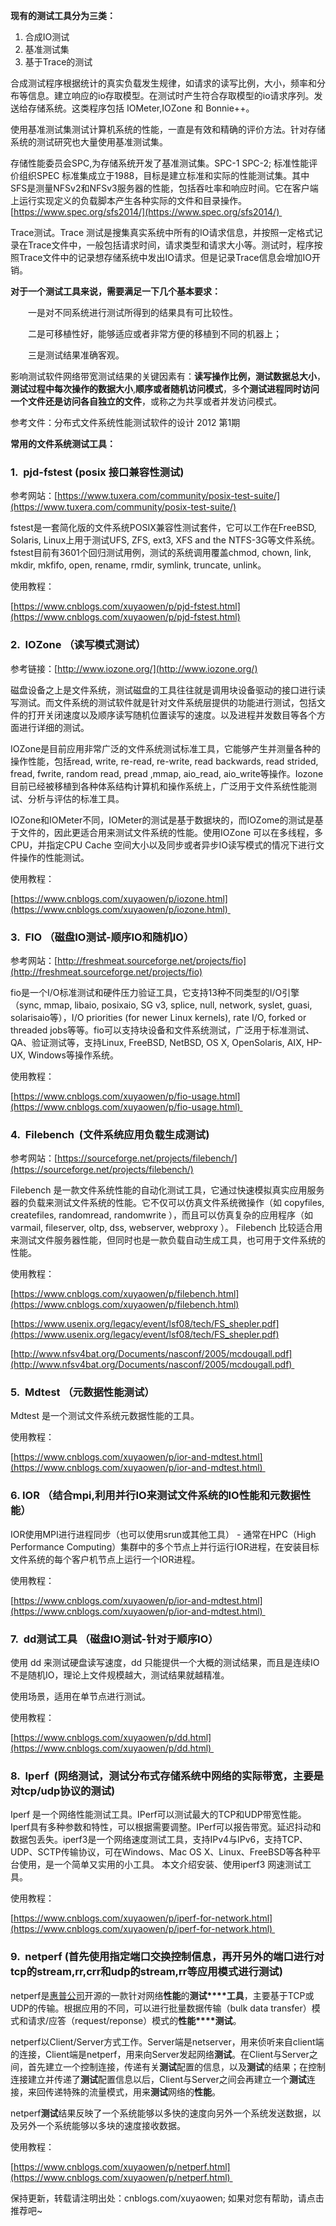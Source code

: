 **现有的测试工具分为三类：**

1.  合成IO测试
2.  基准测试集
3.  基于Trace的测试

合成测试程序根据统计的真实负载发生规律，如请求的读写比例，大小，频率和分布等信息。建立响应的io存取模型。在测试时产生符合存取模型的io请求序列。发送给存储系统。这类程序包括 IOMeter,IOZone 和 Bonnie++。

使用基准测试集测试计算机系统的性能，一直是有效和精确的评价方法。针对存储系统的测试研究也大量使用基准测试集。

存储性能委员会SPC,为存储系统开发了基准测试集。SPC-1 SPC-2; 标准性能评价组织SPEC 标准集成立于1988，目标是建立标准和实际的性能测试集。其中 SFS是测量NFSv2和NFSv3服务器的性能，包括吞吐率和响应时间。它在客户端上运行实现定义的负载脚本产生各种实际的文件和目录操作。[https://www.spec.org/sfs2014/](https://www.spec.org/sfs2014/) 

Trace测试。Trace 测试是搜集真实系统中所有的IO请求信息，并按照一定格式记录在Trace文件中，一般包括请求时间，请求类型和请求大小等。测试时，程序按照Trace文件中的记录想存储系统中发出IO请求。但是记录Trace信息会增加IO开销。

**对于一个测试工具来说，需要满足一下几个基本要求：**

　　一是对不同系统进行测试所得到的结果具有可比较性。

　　二是可移植性好，能够适应或者非常方便的移植到不同的机器上；

　　三是测试结果准确客观。

影响测试软件网络带宽测试结果的关键因素有：**读写操作比例，测试数据总大小**，**测试过程中每次操作的数据大小**,**顺序或者随机访问模式**，多**个测试进程同时访问一个文件还是访问各自独立的文件**，或称之为共享或者并发访问模式。

参考文件：分布式文件系统性能测试软件的设计 2012 第1期 

**常用的文件系统测试工具：**

### 1.  pjd-fstest (posix 接口兼容性测试)

参考网站：[https://www.tuxera.com/community/posix-test-suite/](https://www.tuxera.com/community/posix-test-suite/)

fstest是一套简化版的文件系统POSIX兼容性测试套件，它可以工作在FreeBSD, Solaris, Linux上用于测试UFS, ZFS, ext3, XFS and the NTFS-3G等文件系统。fstest目前有3601个回归测试用例，测试的系统调用覆盖chmod, chown, link, mkdir, mkfifo, open, rename, rmdir, symlink, truncate, unlink。

使用教程：

[https://www.cnblogs.com/xuyaowen/p/pjd-fstest.html](https://www.cnblogs.com/xuyaowen/p/pjd-fstest.html)

### 2.  IOZone （读写模式测试）

参考链接：[http://www.iozone.org/](http://www.iozone.org/)

磁盘设备之上是文件系统，测试磁盘的工具往往就是调用块设备驱动的接口进行读写测试。而文件系统的测试软件就是针对文件系统层提供的功能进行测试，包括文件的打开关闭速度以及顺序读写随机位置读写的速度。以及进程并发数目等各个方面进行详细的测试。

IOZone是目前应用非常广泛的文件系统测试标准工具，它能够产生并测量各种的操作性能，包括read, write, re-read, re-write, read backwards, read strided, fread, fwrite, random read, pread ,mmap, aio_read, aio_write等操作。Iozone目前已经被移植到各种体系结构计算机和操作系统上，广泛用于文件系统性能测试、分析与评估的标准工具。

IOZone和IOMeter不同，IOMeter的测试是基于数据块的，而IOZome的测试是基于文件的，因此更适合用来测试文件系统的性能。使用IOZone 可以在多线程，多CPU，并指定CPU Cache 空间大小以及同步或者异步IO读写模式的情况下进行文件操作的性能测试。

使用教程：

[https://www.cnblogs.com/xuyaowen/p/iozone.html](https://www.cnblogs.com/xuyaowen/p/iozone.html) 

### 3.  FIO （磁盘IO测试-顺序IO和随机IO）

参考网站：[http://freshmeat.sourceforge.net/projects/fio](http://freshmeat.sourceforge.net/projects/fio)

fio是一个I/O标准测试和硬件压力验证工具，它支持13种不同类型的I/O引擎（sync, mmap, libaio, posixaio, SG v3, splice, null, network, syslet, guasi, solarisaio等），I/O priorities (for newer Linux kernels), rate I/O, forked or threaded jobs等等。fio可以支持块设备和文件系统测试，广泛用于标准测试、QA、验证测试等，支持Linux, FreeBSD, NetBSD, OS X, OpenSolaris, AIX, HP-UX, Windows等操作系统。

使用教程：

[https://www.cnblogs.com/xuyaowen/p/fio-usage.html](https://www.cnblogs.com/xuyaowen/p/fio-usage.html) 

### 4.  Filebench  (文件系统应用负载生成测试)

参考网站：[https://sourceforge.net/projects/filebench/](https://sourceforge.net/projects/filebench/)

Filebench 是一款文件系统性能的自动化测试工具，它通过快速模拟真实应用服务器的负载来测试文件系统的性能。它不仅可以仿真文件系统微操作（如 copyfiles, createfiles, randomread, randomwrite ），而且可以仿真复杂的应用程序（如 varmail, fileserver, oltp, dss, webserver, webproxy ）。 Filebench 比较适合用来测试文件服务器性能，但同时也是一款负载自动生成工具，也可用于文件系统的性能。

使用教程：

[https://www.cnblogs.com/xuyaowen/p/filebench.html](https://www.cnblogs.com/xuyaowen/p/filebench.html)

[https://www.usenix.org/legacy/event/lsf08/tech/FS_shepler.pdf](https://www.usenix.org/legacy/event/lsf08/tech/FS_shepler.pdf)

[http://www.nfsv4bat.org/Documents/nasconf/2005/mcdougall.pdf](http://www.nfsv4bat.org/Documents/nasconf/2005/mcdougall.pdf) 

### 5.  Mdtest （元数据性能测试）

Mdtest 是一个测试文件系统元数据性能的工具。

使用教程：

[https://www.cnblogs.com/xuyaowen/p/ior-and-mdtest.html](https://www.cnblogs.com/xuyaowen/p/ior-and-mdtest.html) 

### 6\. IOR （结合mpi,利用并行IO来测试文件系统的IO性能和元数据性能）

IOR使用MPI进行进程同步（也可以使用srun或其他工具） - 通常在HPC（High Performance Computing）集群中的多个节点上并行运行IOR进程，在安装目标文件系统的每个客户机节点上运行一个IOR进程。

使用教程：

[https://www.cnblogs.com/xuyaowen/p/ior-and-mdtest.html](https://www.cnblogs.com/xuyaowen/p/ior-and-mdtest.html) 

### 7.  dd测试工具 （磁盘IO测试-针对于顺序IO）

使用 dd 来测试硬盘读写速度，dd 只能提供一个大概的测试结果，而且是连续IO不是随机IO，理论上文件规模越大，测试结果就越精准。

使用场景，适用在单节点进行测试。

使用教程：

[https://www.cnblogs.com/xuyaowen/p/dd.html](https://www.cnblogs.com/xuyaowen/p/dd.html) 

### 8.  Iperf  (网络测试，测试分布式存储系统中网络的实际带宽，主要是对tcp/udp协议的测试)                                                          

Iperf 是一个网络性能测试工具。IPerf可以测试最大的TCP和UDP带宽性能。Iperf具有多种参数和特性，可以根据需要调整。IPerf可以报告带宽。延迟抖动和数据包丢失。iperf3是一个网络速度测试工具，支持IPv4与IPv6，支持TCP、UDP、SCTP传输协议，可在Windows、Mac OS X、Linux、FreeBSD等各种平台使用，是一个简单又实用的小工具。 本文介绍安装、使用iperf3 网速测试工具。

使用教程：

[https://www.cnblogs.com/xuyaowen/p/iperf-for-network.html](https://www.cnblogs.com/xuyaowen/p/iperf-for-network.html) 

### 9.  netperf (首先使用指定端口交换控制信息，再开另外的端口进行对tcp的stream,rr,crr和udp的stream,rr等应用模式进行测试)

netperf是[惠普公司](https://github.com/HewlettPackard)开源的一款针对网络**性能**的**测试****工具**，主要基于TCP或UDP的传输。根据应用的不同，可以进行批量数据传输（bulk data transfer）模式和请求/应答（request/reponse）模式的**性能****测试**。

netperf以Client/Server方式工作。Server端是netserver，用来侦听来自client端的连接，Client端是netperf，用来向Server发起网络**测试**。在Client与Server之间，首先建立一个控制连接，传递有关**测试**配置的信息，以及**测试**的结果；在控制连接建立并传递了**测试**配置信息以后，Client与Server之间会再建立一个**测试**连接，来回传递特殊的流量模式，用来**测试**网络的**性能**。

netperf**测试**结果反映了一个系统能够以多快的速度向另外一个系统发送数据，以及另外一个系统能够以多块的速度接收数据。

使用教程：

[https://www.cnblogs.com/xuyaowen/p/netperf.html](https://www.cnblogs.com/xuyaowen/p/netperf.html) 

保持更新，转载请注明出处：cnblogs.com/xuyaowen; 如果对您有帮助，请点击推荐吧~
